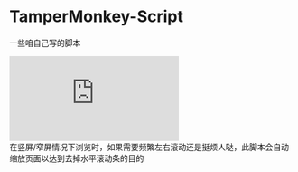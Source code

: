 # TamperMonkey-Script
一些咱自己写的脚本

![AutoZoomRemoveHorizontalScroll](https://raw.githubusercontent.com/Boringboys/TamperMonkey-Script/main/AutoZoomRemoveHorizontalScroll.js)  
在竖屏/窄屏情况下浏览时，如果需要频繁左右滚动还是挺烦人哒，此脚本会自动缩放页面以达到去掉水平滚动条的目的
